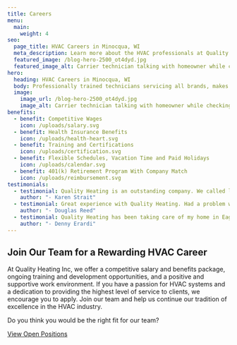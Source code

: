 ```yaml
---
title: Careers
menu:
  main:
    weight: 4
seo:
  page_title: HVAC Careers in Minocqua, WI
  meta_description: Learn more about the HVAC professionals at Quality Heating, Inc. Our team is ready to help you - call us today to schedule an appointment!
  featured_image: /blog-hero-2500_ot4dyd.jpg
  featured_image_alt: Carrier technician talking with homeowner while checking compression of air conditioner
hero: 
  heading: HVAC Careers in Minocqua, WI
  body: Professionally trained technicians servicing all brands, makes and models.
  image: 
    image_url: /blog-hero-2500_ot4dyd.jpg
    image_alt: Carrier technician talking with homeowner while checking compression of air conditioner
benefits:
  - benefit: Competitive Wages
    icon: /uploads/salary.svg
  - benefit: Health Insurance Benefits
    icon: /uploads/health-heart.svg
  - benefit: Training and Certifications
    icon: /uploads/certification.svg
  - benefit: Flexible Schedules, Vacation Time and Paid Holidays
    icon: /uploads/calendar.svg
  - benefit: 401(k) Retirement Program With Company Match
    icon: /uploads/reimbursement.svg
testimonials:
  - testimonial: Quality Heating is an outstanding company. We called last Thursday mid afternoon because our AC went out. We had friends arriving for the weekend and it was hot! They arrived within 1 hour and replaced the compressor. Checked the entire unit and thermostat out. Professional, friendly. We can't thank them enough.
    author: "- Karen Strait"
  - testimonial: Great experience with Quality Heating. Had a problem with the condensate pump. Jeff came out next day and was very professional and knowledgeable. Cost was more than fair. Highly recommend them.
    author: "- Douglas Reed"
  - testimonial: Quality Heating has been taking care of my home in Eagle River, WI, for 10 years. They are wonderful about responding quickly in an emergency, they're extremely knowledgeable and their pricing is fair. Can recommend unequivocally.
    author: "- Denny Erardi"
---
```


<div>
  <h2 class="no-margin">Join Our Team for a Rewarding HVAC Career</h2>
  <div class="underline"></div>
</div>

At Quality Heating Inc, we offer a competitive salary and benefits package, ongoing training and development opportunities, and a positive and supportive work environment. If you have a passion for HVAC systems and a dedication to providing the highest level of service to clients, we encourage you to apply. Join our team and help us continue our tradition of excellence in the HVAC industry.

Do you think you would be the right fit for our team?

<a class="btn btn--primary" href="#open-positions">View Open Positions</a>